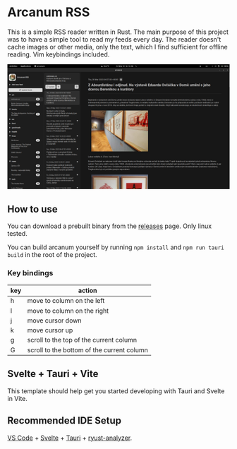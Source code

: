 # Arcanum RSS

This is a simple RSS reader written in Rust. 
The main purpose of this project was to have a simple tool to read my feeds every day.
The reader doesn't cache images or other media, only the text, which I find sufficient for offline reading.
Vim keybindings included.

![img](app.png)

## How to use
You can download a prebuilt binary from the [releases](https://github.com/dhonus/arcanum/releases) page. Only linux tested. 

You can build arcanum yourself by running `npm install` and `npm run tauri build` in the root of the project.

### Key bindings
|key|action|
|---|---|
|h|move to column on the left|
|l|move to column on the right|
|j|move cursor down|
|k|move cursor up|
|g|scroll to the top of the current column|
|G|scroll to the bottom of the current column|

## Svelte + Tauri + Vite
This template should help get you started developing with Tauri and Svelte in Vite.

## Recommended IDE Setup

[VS Code](https://code.visualstudio.com/) + [Svelte](https://marketplace.visualstudio.com/items?itemName=svelte.svelte-vscode) + [Tauri](https://marketplace.visualstudio.com/items?itemName=tauri-apps.tauri-vscode) + [ryust-analyzer](https://marketplace.visualstudio.com/items?itemName=rust-lang.rust-analyzer).
